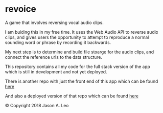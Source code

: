 # revoice
A game that involves reversing vocal audio clips.

I am buiding this in my free time. It uses the Web Audio API to reverse audio clips, and gives users the opportunity to attempt to reproduce a normal sounding word or phrase by recording it backwards.

My next step is to determine and build file stoarge for the audio clips, and connect the reference urls to the data structure.

This repository contains all my code for the full stack version of the app which is still in development and not yet deployed.

There is another repo with just the front end of this app which can be found [here](https://github.com/xezian/react-revoice)

And also a deployed version of that repo which can be found [here](https://react-revoice.herokuapp.com/)

© Copyright 2018 Jason A. Leo